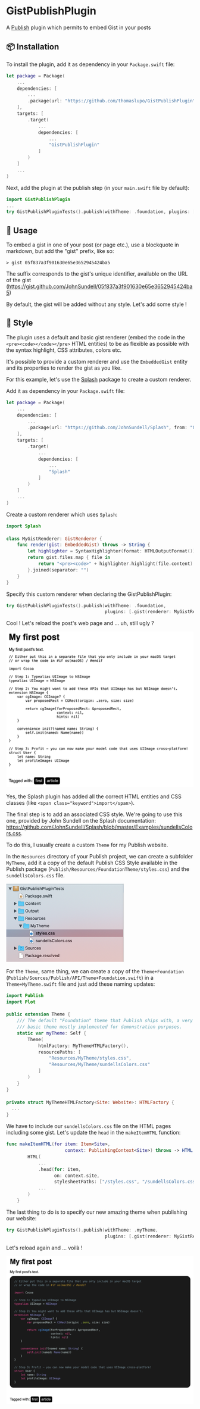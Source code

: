 # GistPublishPlugin

A [Publish](https://github.com/johnsundell/publish) plugin which permits to embed Gist in your posts

## 📦 Installation

To install the plugin, add it as dependency in your `Package.swift` file:

```swift
let package = Package(
    ...
    dependencies: [
        ...
        .package(url: "https://github.com/thomaslupo/GistPublishPlugin", from: "0.1.0")
    ],
    targets: [
        .target(
            ...
            dependencies: [
                ...
                "GistPublishPlugin"
            ]
        )
    ]
    ...
)
```

Next, add the plugin at the publish step (in your `main.swift` file by default):

```swift
import GistPublishPlugin
...
try GistPublishPluginTests().publish(withTheme: .foundation, plugins: [.gist()])
```

## 🚀 Usage

To embed a gist in one of your post (or page etc.), use a blockquote in markdown, but add the "gist" prefix, like so:

```
> gist 05f837a3f901630e65e3652945424ba5
```

The suffix corresponds to the gist's unique identifier, available on the URL of the gist (https://gist.github.com/JohnSundell/05f837a3f901630e65e3652945424ba5)

By default, the gist will be added without any style. Let's add some style !

## 💎 Style

The plugin uses a default and basic gist renderer (embed the code in the `<pre><code></code></pre>` HTML entities) to be as flexible as possible with the syntax highlight, CSS attributes, colors etc.

It's possible to provide a custom renderer and use the `EmbeddedGist` entity and its properties to render the gist as you like.

For this example, let's use the [Splash](https://github.com/JohnSundell/Splash) package to create a custom renderer.

Add it as dependency in your `Package.swift` file:

```swift
let package = Package(
    ...
    dependencies: [
        ...
        .package(url: "https://github.com/JohnSundell/Splash", from: "0.14.0")
    ],
    targets: [
        .target(
            ...
            dependencies: [
                ...
                "Splash"
            ]
        )
    ]
    ...
)
```

Create a custom renderer which uses `Splash`:

```swift
import Splash 

class MyGistRenderer: GistRenderer {
    func render(gist: EmbeddedGist) throws -> String {
        let highlighter = SyntaxHighlighter(format: HTMLOutputFormat())
        return gist.files.map { file in
            return "<pre><code>" + highlighter.highlight(file.content) + "</pre></code>"
        }.joined(separator: "")
    }
}
```

Specify this custom renderer when declaring the GistPublishPlugin: 

```swift
try GistPublishPluginTests().publish(withTheme: .foundation,
                                     plugins: [.gist(renderer: MyGistRenderer())])
```

Cool ! Let's reload the post's web page and ... uh, still ugly ?

<img src="Images/before.png" max-width="90%" alt="Before style" />

Yes, the Splash plugin has added all the correct HTML entities and CSS classes (like `<span class="keyword">import</span>`).

The final step is to add an associated CSS style. We're going to use this one, provided by John Sundell on the Splash documentation: https://github.com/JohnSundell/Splash/blob/master/Examples/sundellsColors.css.

To do this, I usually create a custom `Theme` for my Publish website. 

In the `Resources` directory of your Publish project, we can create a subfolder `MyTheme`, add it a copy of the default Publish CSS Style available in the Publish package (`Publish/Resources/FoundationTheme/styles.css`) and the `sundellsColors.css` file.

<img src="Images/resources.png" max-width="90%" alt="Resources" />

For the `Theme`, same thing, we can create a copy of the `Theme+Foundation` (`Publish/Sources/Publish/API/Theme+Foundation.swift`) in a `Theme+MyTheme.swift` file and just add these naming updates:

```swift
import Publish
import Plot

public extension Theme {
    /// The default "Foundation" theme that Publish ships with, a very
    /// basic theme mostly implemented for demonstration purposes.
    static var myTheme: Self {
        Theme(
            htmlFactory: MyThemeHTMLFactory(),
            resourcePaths: [
                "Resources/MyTheme/styles.css",
                "Resources/MyTheme/sundellsColors.css"
            ]
        )
    }
}

private struct MyThemeHTMLFactory<Site: Website>: HTMLFactory {
  ...
}
```

We have to include our `sundellsColors.css` file on the HTML pages including some gist. Let's update the `head` in the `makeItemHTML` function:

```swift
func makeItemHTML(for item: Item<Site>,
                      context: PublishingContext<Site>) throws -> HTML {
        HTML(
            ...
            .head(for: item,
                  on: context.site,
                  stylesheetPaths: ["/styles.css", "/sundellsColors.css"]),
            ...
        )
    }
```

The last thing to do is to specify our new amazing theme when publishing our website:

```swift
try GistPublishPluginTests().publish(withTheme: .myTheme,
                                     plugins: [.gist(renderer: MyGistRenderer())])
```

Let's reload again and ... voilà !

<img src="Images/after.png" max-width="90%" alt="After style" />
